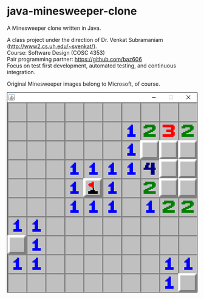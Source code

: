 # java-minesweeper-clone
A Minesweeper clone written in Java.

A class project under the direction of Dr. Venkat Subramaniam (http://www2.cs.uh.edu/~svenkat/).<br/>
Course: Software Design (COSC 4353)<br/>
Pair programming partner: https://github.com/baz606<br/>
Focus on test first development, automated testing, and continuous integration.

Original Minesweeper images belong to Microsoft, of course.

![](preview.png)
